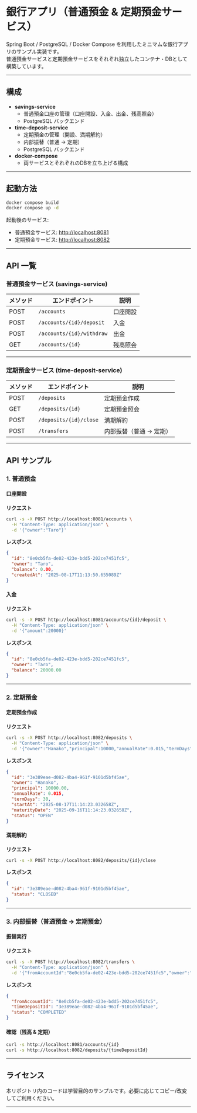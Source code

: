 # 銀行アプリ（普通預金 & 定期預金サービス）

Spring Boot / PostgreSQL / Docker Compose を利用したミニマムな銀行アプリのサンプル実装です。  
普通預金サービスと定期預金サービスをそれぞれ独立したコンテナ・DBとして構築しています。  

---

## 構成

- **savings-service**
  - 普通預金口座の管理（口座開設、入金、出金、残高照会）
  - PostgreSQL バックエンド
- **time-deposit-service**
  - 定期預金の管理（開設、満期解約）
  - 内部振替（普通 → 定期）
  - PostgreSQL バックエンド
- **docker-compose**
  - 両サービスとそれぞれのDBを立ち上げる構成

---

## 起動方法

```bash
docker compose build
docker compose up -d
````

起動後のサービス:

* 普通預金サービス: [http://localhost:8081](http://localhost:8081)
* 定期預金サービス: [http://localhost:8082](http://localhost:8082)

---

## API 一覧

### 普通預金サービス (savings-service)

| メソッド | エンドポイント                   | 説明   |
| ---- | ------------------------- | ---- |
| POST | `/accounts`               | 口座開設 |
| POST | `/accounts/{id}/deposit`  | 入金   |
| POST | `/accounts/{id}/withdraw` | 出金   |
| GET  | `/accounts/{id}`          | 残高照会 |

---

### 定期預金サービス (time-deposit-service)

| メソッド | エンドポイント                | 説明            |
| ---- | ---------------------- | ------------- |
| POST | `/deposits`            | 定期預金作成        |
| GET  | `/deposits/{id}`       | 定期預金照会        |
| POST | `/deposits/{id}/close` | 満期解約          |
| POST | `/transfers`           | 内部振替（普通 → 定期） |

---

## API サンプル

### 1. 普通預金

#### 口座開設

**リクエスト**

```bash
curl -s -X POST http://localhost:8081/accounts \
  -H "Content-Type: application/json" \
  -d '{"owner":"Taro"}'
```

**レスポンス**

```json
{
  "id": "8e0cb5fa-de02-423e-bdd5-202ce7451fc5",
  "owner": "Taro",
  "balance": 0.00,
  "createdAt": "2025-08-17T11:13:50.655089Z"
}
```

#### 入金

**リクエスト**

```bash
curl -s -X POST http://localhost:8081/accounts/{id}/deposit \
  -H "Content-Type: application/json" \
  -d '{"amount":20000}'
```

**レスポンス**

```json
{
  "id": "8e0cb5fa-de02-423e-bdd5-202ce7451fc5",
  "owner": "Taro",
  "balance": 20000.00
}
```

---

### 2. 定期預金

#### 定期預金作成

**リクエスト**

```bash
curl -s -X POST http://localhost:8082/deposits \
  -H "Content-Type: application/json" \
  -d '{"owner":"Hanako","principal":10000,"annualRate":0.015,"termDays":30}'
```

**レスポンス**

```json
{
  "id": "3e389eae-d082-4ba4-961f-9101d5bf45ae",
  "owner": "Hanako",
  "principal": 10000.00,
  "annualRate": 0.015,
  "termDays": 30,
  "startAt": "2025-08-17T11:14:23.032658Z",
  "maturityDate": "2025-09-16T11:14:23.032658Z",
  "status": "OPEN"
}
```

#### 満期解約

**リクエスト**

```bash
curl -s -X POST http://localhost:8082/deposits/{id}/close
```

**レスポンス**

```json
{
  "id": "3e389eae-d082-4ba4-961f-9101d5bf45ae",
  "status": "CLOSED"
}
```

---

### 3. 内部振替（普通預金 → 定期預金）

#### 振替実行

**リクエスト**

```bash
curl -s -X POST http://localhost:8082/transfers \
  -H "Content-Type: application/json" \
  -d '{"fromAccountId":"8e0cb5fa-de02-423e-bdd5-202ce7451fc5","owner":"Hanako","principal":10000,"annualRate":0.015,"termDays":30}'
```

**レスポンス**

```json
{
  "fromAccountId": "8e0cb5fa-de02-423e-bdd5-202ce7451fc5",
  "timeDepositId": "3e389eae-d082-4ba4-961f-9101d5bf45ae",
  "status": "COMPLETED"
}
```

#### 確認（残高 & 定期）

```bash
curl -s http://localhost:8081/accounts/{id}
curl -s http://localhost:8082/deposits/{timeDepositId}
```

---

## ライセンス

本リポジトリ内のコードは学習目的のサンプルです。必要に応じてコピー/改変してご利用ください。

---
